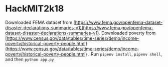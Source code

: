 # HackMIT2k18

Downloaded FEMA dataset from [https://www.fema.gov/openfema-dataset-disaster-declarations-summaries-v1](https://www.fema.gov/openfema-dataset-disaster-declarations-summaries-v1).
Downloaded poverty from [https://www.census.gov/data/tables/time-series/demo/income-poverty/historical-poverty-people.html](https://www.census.gov/data/tables/time-series/demo/income-poverty/historical-poverty-people.html)
.
Run `pipenv install`, `pipenv shell`, and then `python app.py`
